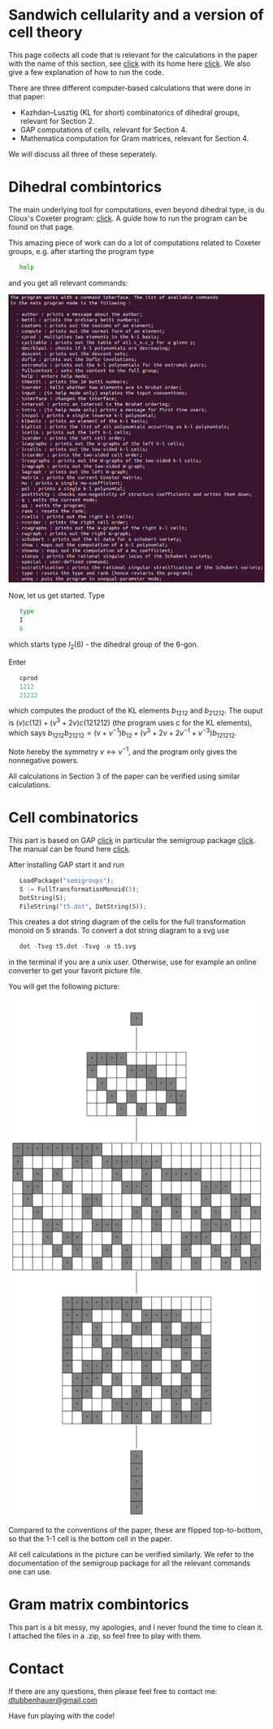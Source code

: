 # Sandwich cellularity and a version of cell theory

This page collects all code that is relevant for the calculations in the paper with the name of this section, see [click](https://arxiv.org/abs/2206.06678) with its home here [click](https://www.dtubbenhauer.com/sandcell.html). We also give a few explanation of how to run the code.

There are three different computer-based calculations that were done in that paper:

* Kazhdan–Lusztig (KL for short) combinatorics of dihedral groups, relevant for Section 2.
* GAP computations of cells, relevant for Section 4.
* Mathematica computation for Gram matrices, relevant for Section 4.

We will discuss all three of these seperately.

# Dihedral combintorics

The main underlying tool for computations, even beyond dihedral type, is du Cloux's Coxeter program: [click](http://math.univ-lyon1.fr/~ducloux/coxeter/coxeter3/english/coxeter3_e.html). A guide how to run the program can be found on that page.

This amazing piece of work can do a lot of computations related to Coxeter groups, e.g. after starting the program type

```python
   help
```

and you get all relevant commands:

![Coxeter](https://github.com/dtubbenhauer/Sandcell/blob/main/coxeter.png)

Now, let us get started. Type

```python
   type
   I
   6
```

which starts type $I_2(6)$ - the dihedral group of the 6-gon.

Enter

```python
   cprod
   1212
   21212
```

which computes the product of the KL elements $b_{1212}$ and $b_{21212}$. The ouput is $(v)c(12)+(v^3+2v)c(121212)$ (the program uses c for the KL elements), which says $b_{1212}b_{21212}=(v+v^{-1})b_{12}+(v^3+2v+2v^{-1}+v^{-3})b_{121212}$.

Note hereby the symmetry $v\leftrightarrow v^{-1}$, and the program only gives the nonnegative powers.

All calculations in Section 3 of the paper can be verified using similar calculations.

# Cell combinatorics

This part is based on GAP [click](https://www.gap-system.org/) in particular the semigroup package [click](https://www.gap-system.org/Packages/semigroups.html). The manual can be found here [click](https://docs.gap-system.org/pkg/semigroups/doc/manual.pdf).

After installing GAP start it and run

```python
   LoadPackage("semigroups");
   S := FullTransformationMonoid(5);
   DotString(S);
   FileString("t5.dot", DotString(S)); 
```

This creates a dot string diagram of the cells for the full transformation monoid on 5 strands. To convert a dot string diagram to a svg use

```python
   dot -Tsvg t5.dot -Tsvg -o t5.svg
```

in the terminal if you are a unix user. Otherwise, use for example an online converter to get your favorit picture file.

You will get the following picture:

![T5cells](https://github.com/dtubbenhauer/Sandcell/blob/main/t5.png)

Compared to the conventions of the paper, these are flipped top-to-bottom, so that the 1-1 cell is the bottom cell in the paper.

All cell calculations in the picture can be verified similarly. We refer to the documentation of the semigroup package for all the relevant commands one can use.

# Gram matrix combintorics

This part is a bit messy, my apologies, and I never found the time to clean it. I attached the files in a .zip, so feel free to play with them.

# Contact

If there are any questions, then please feel free to contact me: dtubbenhauer@gmail.com

Have fun playing with the code!
